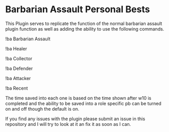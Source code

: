 # Barbarian Assault Personal Bests
This Plugin serves to replicate the function of the normal barbarian assault plugin function as well as adding the ability 
to use the following commands.

!ba Barbarian Assault

!ba Healer

!ba Collector

!ba Defender

!ba Attacker

!ba Recent

The time saved into each one is based on the time shown after w10 is completed and the ability to be saved into a role specific pb can be
turned on and off though the default is on.


If you find any issues with the plugin please submit an issue in this repository and I will try to look at it an fix it as soon as I can.
